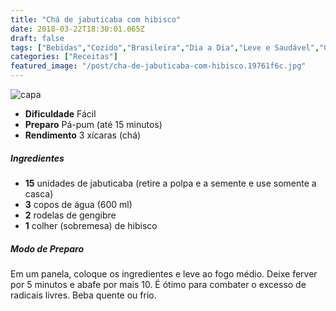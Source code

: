 ```yaml
---
title: "Chá de jabuticaba com hibisco"
date: 2018-03-22T18:30:01.065Z
draft: false
tags: ["Bebidas","Cozido","Brasileira","Dia a Dia","Leve e Saudável","Chás","jabuticaba"]
categories: ["Receitas"]
featured_image: "/post/cha-de-jabuticaba-com-hibisco.19761f6c.jpg"
---
```


![capa](/post/cha-de-jabuticaba-com-hibisco.19761f6c.jpg)

*   **Dificuldade** Fácil
*   **Preparo** Pá-pum (até 15 minutos)
*   **Rendimento** 3 xícaras (chá)

##### Ingredientes

*   **15** unidades de jabuticaba (retire a polpa e a semente e use somente a casca)
*   **3** copos de água (600 ml)
*   **2** rodelas de gengibre
*   **1** colher (sobremesa) de hibisco

##### Modo de Preparo

Em um panela, coloque os ingredientes e leve ao fogo médio. Deixe ferver por 5 minutos e abafe por mais 10. É ótimo para combater o excesso de radicais livres. Beba quente ou frio.
